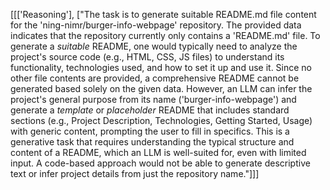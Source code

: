 [[['Reasoning'], ["The task is to generate suitable README.md file content for the 'ning-nimr/burger-info-webpage' repository. The provided data indicates that the repository currently only contains a 'README.md' file. To generate a *suitable* README, one would typically need to analyze the project's source code (e.g., HTML, CSS, JS files) to understand its functionality, technologies used, and how to set it up and use it. Since no other file contents are provided, a comprehensive README cannot be generated based solely on the given data. However, an LLM can infer the project's general purpose from its name ('burger-info-webpage') and generate a *template* or *placeholder* README that includes standard sections (e.g., Project Description, Technologies, Getting Started, Usage) with generic content, prompting the user to fill in specifics. This is a generative task that requires understanding the typical structure and content of a README, which an LLM is well-suited for, even with limited input. A code-based approach would not be able to generate descriptive text or infer project details from just the repository name."]]]